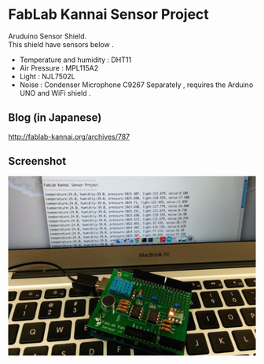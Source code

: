 FabLab Kannai Sensor Project
======

Aruduino Sensor Shield.<br>
This shield have sensors below .
- Temperature and humidity : DHT11
- Air Pressure : MPL115A2
- Light : NJL7502L
- Noise : Condenser Microphone C9267
Separately , requires the Arduino UNO and WiFi shield .

## Blog (in Japanese)
http://fablab-kannai.org/archives/787

## Screenshot
![screenshot](https://raw.githubusercontent.com/FabLabKannai/sensor/master/docs/sensor_shield_with_pc.png)
